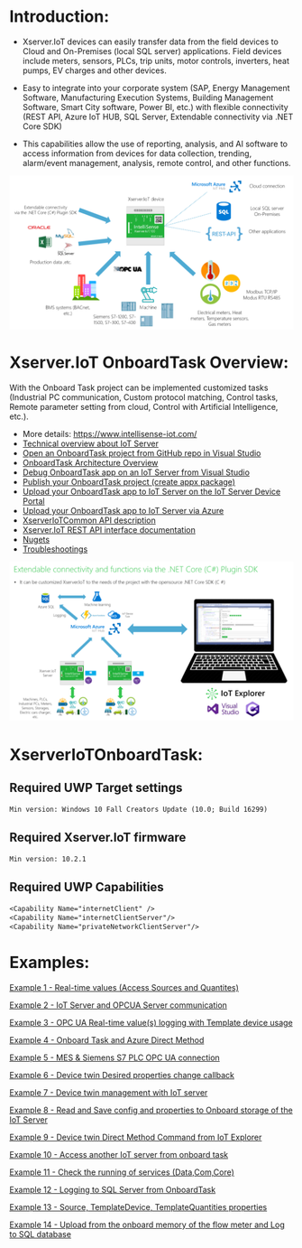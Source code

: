 # Introduction:

- Xserver.IoT devices can easily transfer data from the field devices to Cloud and On-Premises (local SQL server) applications. Field devices include meters, sensors, PLCs, trip units, motor controls, inverters, heat pumps, EV charges and other devices.

- Easy to integrate into your corporate system (SAP, Energy Management Software, Manufacturing Execution Systems, Building Management Software, Smart City software, Power BI, etc.) with flexible connectivity (REST API, Azure IoT HUB, SQL Server, Extendable connectivity via .NET Core SDK)

- This capabilities allow the use of reporting, analysis, and AI software to access information from devices for data collection, trending, alarm/event management, analysis, remote control, and other functions.

![](images/ConnectionTechOverview2.png)

# Xserver.IoT OnboardTask Overview:

With the Onboard Task project can be implemented customized tasks (Industrial PC communication, Custom protocol matching, Control tasks, Remote parameter setting from cloud, Control with Artificial Intelligence, etc.).

- More details: https://www.intellisense-iot.com/
- [Technical overview about IoT Server](https://www.intellisense-iot.com/xserver-iot-product) 
- [Open an OnboardTask project from GitHub repo in Visual Studio](https://github.com/IntelliSenseIoT/XserverIoTOnboardTask.github.io/blob/master/Open%20an%20OnboardTask%20project%20from%20GitHub%20repo.md)
- [OnboardTask Architecture Overview](https://github.com/IntelliSenseIoT/XserverIoTOnboardTask.github.io/blob/master/OnboardTask%20Architecture%20Overview.md)
- [Debug OnboardTask app on an IoT Server from Visual Studio](https://github.com/IntelliSenseIoT/XserverIoTOnboardTask.github.io/blob/master/Debug%20OnboardTask%20apps%20on%20IoT%20Server%20from%20Visual%20Studio.md)
- [Publish your OnboardTask project (create appx package)](https://github.com/IntelliSenseIoT/XserverIoTOnboardTask.github.io/blob/master/Publish%20your%20OnboardTask%20project%20(create%20appx%20package).md)
- [Upload your OnboardTask app to IoT Server on the IoT Server Device Portal](https://github.com/IntelliSenseIoT/XserverIoTOnboardTask.github.io/blob/master/Upload%20your%20OnboardTask%20app%20on%20IoT%20Server%20Device%20Portal.md)
- [Upload your OnboardTask app to IoT Server via Azure](https://www.youtube.com/watch?v=odZtoA1Ns0Q&t=5s)
- [XserverIoTCommon API description](https://github.com/IntelliSenseIoT/XserverIoTOnboardTask.github.io/blob/master/XserverIoTCommon.md)
- [Xserver.IoT REST API interface documentation](https://github.com/IntelliSenseIoT/XserverIoTOnboardTask.github.io/blob/master/XserverIoT_RestAPI_Interface_doumentation.md)
- [Nugets](https://www.nuget.org/packages/XserverIoTCommon/)
- [Troubleshootings](https://github.com/IntelliSenseIoT/XserverIoTOnboardTask.github.io/blob/master/Troubleshooting.md)

![](images/SDKOverview.png)

# XserverIoTOnboardTask:

## Required UWP Target settings

    Min version: Windows 10 Fall Creators Update (10.0; Build 16299) 

## Required Xserver.IoT firmware

    Min version: 10.2.1

## Required UWP Capabilities

    <Capability Name="internetClient" />
    <Capability Name="internetClientServer"/>
    <Capability Name="privateNetworkClientServer"/>

# Examples:

[Example 1 - Real-time values (Access Sources and Quantites)](https://github.com/IntelliSenseIoT/XserverIoTOnboardTask.github.io/blob/master/examples/1_Real-time%20values.md)

[Example 2 - IoT Server and OPCUA Server communication](https://github.com/IntelliSenseIoT/XserverIoTOnboardTask.github.io/blob/master/examples/2_IoT%20Server%20and%20OPCUA%20Server%20communication.md)

[Example 3 - OPC UA Real-time value(s) logging with Template device usage](https://github.com/IntelliSenseIoT/XserverIoTOnboardTask.github.io/blob/master/examples/3_OPC%20UA%20Real-time%20value(s)%20logging.md)

[Example 4 - Onboard Task and Azure Direct Method](https://github.com/IntelliSenseIoT/XserverIoTOnboardTask.github.io/blob/master/examples/4_OnboardTask%20and%20Azure%20Direct%20Method.md)

[Example 5 - MES & Siemens S7 PLC OPC UA connection](https://github.com/IntelliSenseIoT/XserverIoTOnboardTask.github.io/blob/master/examples/5_MES_Siemens_OPCUA_connection.md)

[Example 6 - Device twin Desired properties change callback](https://github.com/IntelliSenseIoT/XserverIoTOnboardTask.github.io/blob/master/examples/6_Device_Twin_Desired_Change_Callback.md)

[Example 7 - Device twin management with IoT server](https://github.com/IntelliSenseIoT/XserverIoTOnboardTask.github.io/blob/master/examples/7_Device_twin_management_with_IoT_server.md)

[Example 8 - Read and Save config and properties to Onboard storage of the IoT Server](https://github.com/IntelliSenseIoT/XserverIoTOnboardTask.github.io/blob/master/examples/8_Read_and_Save_Config_Properties_to_Onboard_storage.md)

[Example 9 - Device twin Direct Method Command from IoT Explorer](https://github.com/IntelliSenseIoT/XserverIoTOnboardTask.github.io/blob/master/examples/9_IoT_Explorer_DirectMethod_Example.md)

[Example 10 - Access another IoT server from onboard task](https://github.com/IntelliSenseIoT/XserverIoTOnboardTask.github.io/blob/master/examples/10_Access_another_IoTServer_from_onboard_task.md)

[Example 11 - Check the running of services (Data,Com,Core)](https://github.com/IntelliSenseIoT/XserverIoTOnboardTask.github.io/blob/master/examples/11_Check_Services_Status.md)

[Example 12 - Logging to SQL Server from OnboardTask](https://github.com/IntelliSenseIoT/XserverIoTOnboardTask.github.io/blob/master/examples/12%20Logging%20SQL%20Server%20from%20OnobardTask.md)

[Example 13 - Source, TemplateDevice, TemplateQuantities properties](https://github.com/IntelliSenseIoT/XserverIoTOnboardTask.github.io/blob/master/examples/13_Source_TemplateDevice_TemplateQuantities_Properties.md)

[Example 14 - Upload from the onboard memory of the flow meter and Log to SQL database](https://github.com/IntelliSenseIoT/XserverIoTOnboardTask.github.io/blob/master/examples/14_Upload%20onboard%20memory%20data%20from%20flowmeter.md)
